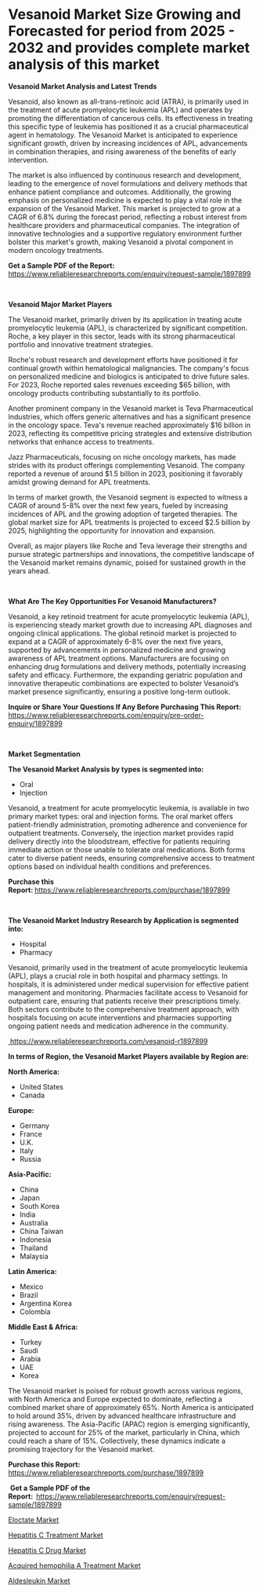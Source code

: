 <p><h1>Vesanoid Market Size Growing and Forecasted for period from 2025 - 2032 and provides complete market analysis of this market</h1></p><p><strong>Vesanoid Market Analysis and Latest Trends</strong></p>
<p><p>Vesanoid, also known as all-trans-retinoic acid (ATRA), is primarily used in the treatment of acute promyelocytic leukemia (APL) and operates by promoting the differentiation of cancerous cells. Its effectiveness in treating this specific type of leukemia has positioned it as a crucial pharmaceutical agent in hematology. The Vesanoid Market is anticipated to experience significant growth, driven by increasing incidences of APL, advancements in combination therapies, and rising awareness of the benefits of early intervention. </p><p>The market is also influenced by continuous research and development, leading to the emergence of novel formulations and delivery methods that enhance patient compliance and outcomes. Additionally, the growing emphasis on personalized medicine is expected to play a vital role in the expansion of the Vesanoid Market. This market is projected to grow at a CAGR of 6.8% during the forecast period, reflecting a robust interest from healthcare providers and pharmaceutical companies. The integration of innovative technologies and a supportive regulatory environment further bolster this market's growth, making Vesanoid a pivotal component in modern oncology treatments.</p></p>
<p><strong>Get a Sample PDF of the Report:&nbsp;</strong> <a href="https://www.reliableresearchreports.com/enquiry/request-sample/1897899?utm_campaign=11&utm_medium=2&utm_source=Github&utm_content=ia&utm_term=08032025&utm_id=vesanoid">https://www.reliableresearchreports.com/enquiry/request-sample/1897899</a></p>
<p>&nbsp;</p>
<p><strong>Vesanoid Major Market Players</strong></p>
<p><p>The Vesanoid market, primarily driven by its application in treating acute promyelocytic leukemia (APL), is characterized by significant competition. Roche, a key player in this sector, leads with its strong pharmaceutical portfolio and innovative treatment strategies. </p><p>Roche's robust research and development efforts have positioned it for continual growth within hematological malignancies. The company's focus on personalized medicine and biologics is anticipated to drive future sales. For 2023, Roche reported sales revenues exceeding $65 billion, with oncology products contributing substantially to its portfolio.</p><p>Another prominent company in the Vesanoid market is Teva Pharmaceutical Industries, which offers generic alternatives and has a significant presence in the oncology space. Teva's revenue reached approximately $16 billion in 2023, reflecting its competitive pricing strategies and extensive distribution networks that enhance access to treatments.</p><p>Jazz Pharmaceuticals, focusing on niche oncology markets, has made strides with its product offerings complementing Vesanoid. The company reported a revenue of around $1.5 billion in 2023, positioning it favorably amidst growing demand for APL treatments.</p><p>In terms of market growth, the Vesanoid segment is expected to witness a CAGR of around 5-8% over the next few years, fueled by increasing incidences of APL and the growing adoption of targeted therapies. The global market size for APL treatments is projected to exceed $2.5 billion by 2025, highlighting the opportunity for innovation and expansion.</p><p>Overall, as major players like Roche and Teva leverage their strengths and pursue strategic partnerships and innovations, the competitive landscape of the Vesanoid market remains dynamic, poised for sustained growth in the years ahead.</p></p>
<p>&nbsp;</p>
<p><strong>What Are The Key Opportunities For Vesanoid Manufacturers?</strong></p>
<p><p>Vesanoid, a key retinoid treatment for acute promyelocytic leukemia (APL), is experiencing steady market growth due to increasing APL diagnoses and ongoing clinical applications. The global retinoid market is projected to expand at a CAGR of approximately 6-8% over the next five years, supported by advancements in personalized medicine and growing awareness of APL treatment options. Manufacturers are focusing on enhancing drug formulations and delivery methods, potentially increasing safety and efficacy. Furthermore, the expanding geriatric population and innovative therapeutic combinations are expected to bolster Vesanoid’s market presence significantly, ensuring a positive long-term outlook.</p></p>
<p><strong>Inquire or Share Your Questions If Any Before Purchasing This Report:</strong> <a href="https://www.reliableresearchreports.com/enquiry/pre-order-enquiry/1897899?utm_campaign=11&utm_medium=2&utm_source=Github&utm_content=ia&utm_term=08032025&utm_id=vesanoid">https://www.reliableresearchreports.com/enquiry/pre-order-enquiry/1897899</a></p>
<p>&nbsp;</p>
<p><strong>Market Segmentation</strong></p>
<p><strong>The Vesanoid Market Analysis by types is segmented into:</strong></p>
<p><ul><li>Oral</li><li>Injection</li></ul></p>
<p><p>Vesanoid, a treatment for acute promyelocytic leukemia, is available in two primary market types: oral and injection forms. The oral market offers patient-friendly administration, promoting adherence and convenience for outpatient treatments. Conversely, the injection market provides rapid delivery directly into the bloodstream, effective for patients requiring immediate action or those unable to tolerate oral medications. Both forms cater to diverse patient needs, ensuring comprehensive access to treatment options based on individual health conditions and preferences.</p></p>
<p><strong>Purchase this Report:&nbsp;</strong><a href="https://www.reliableresearchreports.com/purchase/1897899?utm_campaign=11&utm_medium=2&utm_source=Github&utm_content=ia&utm_term=08032025&utm_id=vesanoid">https://www.reliableresearchreports.com/purchase/1897899</a></p>
<p>&nbsp;</p>
<p><strong>The Vesanoid Market Industry Research by Application is segmented into:</strong></p>
<p><ul><li>Hospital</li><li>Pharmacy</li></ul></p>
<p><p>Vesanoid, primarily used in the treatment of acute promyelocytic leukemia (APL), plays a crucial role in both hospital and pharmacy settings. In hospitals, it is administered under medical supervision for effective patient management and monitoring. Pharmacies facilitate access to Vesanoid for outpatient care, ensuring that patients receive their prescriptions timely. Both sectors contribute to the comprehensive treatment approach, with hospitals focusing on acute interventions and pharmacies supporting ongoing patient needs and medication adherence in the community.</p></p>
<p><a href="https://www.reliableresearchreports.com/vesanoid-r1897899?utm_campaign=11&utm_medium=2&utm_source=Github&utm_content=ia&utm_term=08032025&utm_id=vesanoid">&nbsp;https://www.reliableresearchreports.com/vesanoid-r1897899</a></p>
<p><strong>In terms of Region, the Vesanoid Market Players available by Region are:</strong></p>
<p>
    <p> <strong> North America: </strong>
        <ul>
            <li>United States</li>
            <li>Canada</li>
        </ul>
        </p> 
    <p> <strong> Europe: </strong>
        <ul>
            <li>Germany</li>
            <li>France</li>
            <li>U.K.</li>
            <li>Italy</li>
            <li>Russia</li>
        </ul>
        </p> 
    <p> <strong> Asia-Pacific: </strong>
        <ul>
            <li>China</li>
            <li>Japan</li>
            <li>South Korea</li>
            <li>India</li>
            <li>Australia</li>
            <li>China Taiwan</li>
            <li>Indonesia</li>
            <li>Thailand</li>
            <li>Malaysia</li>
        </ul>
        </p> 
    <p> <strong> Latin America: </strong>
        <ul>
            <li>Mexico</li>
            <li>Brazil</li>
            <li>Argentina Korea</li>
            <li>Colombia</li>
        </ul>
        </p> 
    <p> <strong> Middle East & Africa: </strong>
        <ul>
            <li>Turkey</li>
            <li>Saudi</li>
            <li>Arabia</li>
            <li>UAE</li>
            <li>Korea</li>
        </ul>
    </p>
    </p>
<p><p>The Vesanoid market is poised for robust growth across various regions, with North America and Europe expected to dominate, reflecting a combined market share of approximately 65%. North America is anticipated to hold around 35%, driven by advanced healthcare infrastructure and rising awareness. The Asia-Pacific (APAC) region is emerging significantly, projected to account for 25% of the market, particularly in China, which could reach a share of 15%. Collectively, these dynamics indicate a promising trajectory for the Vesanoid market.</p></p>
<p><strong>Purchase this Report: </strong><a href="https://www.reliableresearchreports.com/purchase/1897899?utm_campaign=11&utm_medium=2&utm_source=Github&utm_content=ia&utm_term=08032025&utm_id=vesanoid">https://www.reliableresearchreports.com/purchase/1897899</a></p>
<p>&nbsp;<strong>Get a Sample PDF of the Report:&nbsp;&nbsp;</strong><a href="https://www.reliableresearchreports.com/enquiry/request-sample/1897899?utm_campaign=11&utm_medium=2&utm_source=Github&utm_content=ia&utm_term=08032025&utm_id=vesanoid">https://www.reliableresearchreports.com/enquiry/request-sample/1897899</a></p>
<p><strong></strong></p>
<p><p><a href="https://github.com/sadaandilou/Market-Research-Report-List-1/blob/main/eloctate-market.md?utm_campaign=11&utm_medium=2&utm_source=Github&utm_content=ia&utm_term=08032025&utm_id=vesanoid">Eloctate Market</a></p><p><a href="https://github.com/seherlouize/Market-Research-Report-List-1/blob/main/hepatitis-c-treatment-market.md?utm_campaign=11&utm_medium=2&utm_source=Github&utm_content=ia&utm_term=08032025&utm_id=vesanoid">Hepatitis C Treatment Market</a></p><p><a href="https://github.com/delcirodda4f/Market-Research-Report-List-1/blob/main/hepatitis-c-drug-market.md?utm_campaign=11&utm_medium=2&utm_source=Github&utm_content=ia&utm_term=08032025&utm_id=vesanoid">Hepatitis C Drug Market</a></p><p><a href="https://github.com/moroesarta/Market-Research-Report-List-1/blob/main/acquired-hemophilia-a-treatment-market.md?utm_campaign=11&utm_medium=2&utm_source=Github&utm_content=ia&utm_term=08032025&utm_id=vesanoid">Acquired hemophilia A Treatment Market</a></p><p><a href="https://github.com/ChiragRp1/Market-Research-Report-List-7/blob/main/aldesleukin-market.md?utm_campaign=11&utm_medium=2&utm_source=Github&utm_content=ia&utm_term=08032025&utm_id=vesanoid">Aldesleukin Market</a></p></p>